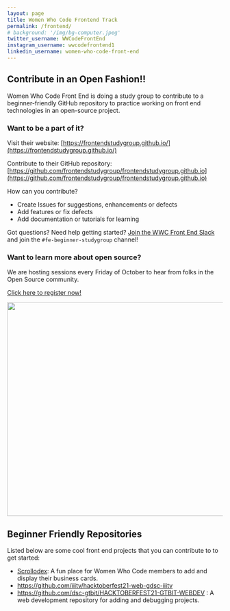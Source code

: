 ```yaml
---
layout: page
title: Women Who Code Frontend Track
permalink: /frontend/
# background: '/img/bg-computer.jpeg'
twitter_username: WWCodeFrontEnd
instagram_username: wwcodefrontend1
linkedin_username: women-who-code-front-end
---
```


## Contribute in an Open Fashion!! 

Women Who Code Front End is doing a study group to contribute to a beginner-friendly GitHub repository to practice working on front end technologies in an open-source project.

### Want to be a part of it?

Visit their website: [https://frontendstudygroup.github.io/](https://frontendstudygroup.github.io/)

Contribute to their GitHub repository: 
[https://github.com/frontendstudygroup/frontendstudygroup.github.io](https://github.com/frontendstudygroup/frontendstudygroup.github.io)

How can you contribute?
- Create Issues for suggestions, enhancements or defects
- Add features or fix defects
- Add documentation or tutorials for learning

Got questions? Need help getting started? 
[Join the WWC Front End Slack](https://join.slack.com/t/womenwhocodefrontend/shared_invite/zt-gaic5y90-pDJK4H_NbObZ_MU_rcYc0A) and join the `#fe-beginner-studygroup` channel!

### Want to learn more about open source?

We are hosting sessions every Friday of October to hear from folks in the Open Source community.

[Click here to register now!](https://us02web.zoom.us/webinar/register/WN_0i4q_-RxRnGyr3t_uD_XXw)

<img src="{{site.baseurl}}/img/opensourcefrontend.jpeg" width='1000' height='500'>

## Beginner Friendly Repositories

Listed below are some cool front end projects that you can contribute to to get started:

- [Scrollodex](https://github.com/wwcodecolorado/scrollodex): A fun place for Women Who Code members to add and display their business cards.
- https://github.com/iiitv/hacktoberfest21-web-gdsc-iiitv
- https://github.com/dsc-gtbit/HACKTOBERFEST21-GTBIT-WEBDEV : A web development repository for adding and debugging projects.
